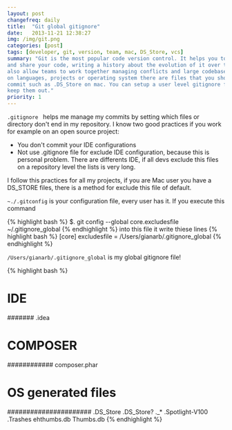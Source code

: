 ```yaml
---
layout: post
changefreq: daily
title:  "Git global gitignore"
date:   2013-11-21 12:38:27
img: /img/git.png
categories: [post]
tags: [developer, git, version, team, mac, DS_Store, vcs]
summary: "Git is the most popular code version control. It helps you to manage
and share your code, writing a history about the evolution of it over time. It
also allow teams to work together managing conflicts and large codebases. Based
on languages, projects or operating system there are files that you should never
commit such as .DS_Store on mac. You can setup a user level gitignore file to
keep them out."
priority: 1
---
```


`.gitignore ` helps me manage my commits by setting which files or
directory don't end in my repository. I know two good practices if you work for
example on an open source project:

* You don't commit your IDE configurations
* Not use .gitignore file for exclude IDE configuration, because this is
  personal problem. There are differents IDE, if all devs exclude this files on
  a repository level the lists is very long.

I follow this practices for all my projects, if you are Mac user you have a
DS_STORE files, there is a method for exclude this file of default.

`~./.gitconfig` is your configuration file, every user has it. If you execute this command

{% highlight bash %}
$. git config --global core.excludesfile ~/.gitignore_global
{% endhighlight %}
into this file it write thiese lines
{% highlight bash %}
[core]
excludesfile = /Users/gianarb/.gitignore_global
{% endhighlight %}

`/Users/gianarb/.gitignore_global` is my global gitignore file!

{% highlight bash %}
# IDE #
#######
.idea

# COMPOSER #
############
composer.phar

# OS generated files #
######################
.DS_Store
.DS_Store?
._*
.Spotlight-V100
.Trashes
ehthumbs.db
Thumbs.db
{% endhighlight %}

